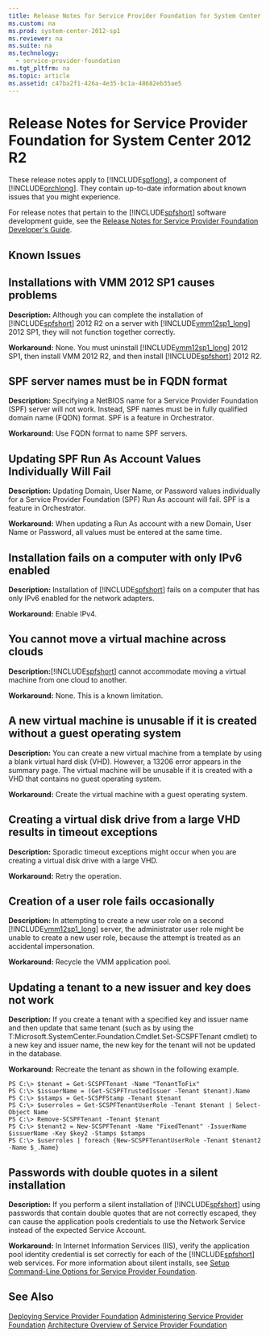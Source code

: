 ```yaml
---
title: Release Notes for Service Provider Foundation for System Center 2012 R2
ms.custom: na
ms.prod: system-center-2012-sp1
ms.reviewer: na
ms.suite: na
ms.technology: 
  - service-provider-foundation
ms.tgt_pltfrm: na
ms.topic: article
ms.assetid: c47ba2f1-426a-4e35-bc1a-48682eb35ae5
---
```

# Release Notes for Service Provider Foundation for System Center 2012 R2
These release notes apply to [!INCLUDE[spflong](./Token/spflong_md.md)], a component of [!INCLUDE[orchlong](./Token/orchlong_md.md)]. They contain up\-to\-date information about known issues that you might experience.

For release notes that pertain to the [!INCLUDE[spfshort](./Token/spfshort_md.md)] software development guide, see the [Release Notes for Service Provider Foundation Developer's Guide](http://go.microsoft.com/fwlink/p/?LinkID=263702).

## Known Issues

## Installations with VMM 2012 SP1 causes problems
**Description:** Although you can complete the installation of [!INCLUDE[spfshort](./Token/spfshort_md.md)] 2012 R2 on a server with [!INCLUDE[vmm12sp1_long](./Token/vmm12sp1_long_md.md)] 2012 SP1, they will not function together correctly.

**Workaround:** None. You must uninstall [!INCLUDE[vmm12sp1_long](./Token/vmm12sp1_long_md.md)] 2012 SP1, then install VMM 2012 R2, and then install [!INCLUDE[spfshort](./Token/spfshort_md.md)] 2012 R2.

## SPF server names must be in FQDN format
**Description:** Specifying a NetBIOS name for a Service Provider Foundation \(SPF\) server will not work. Instead, SPF names must be in fully qualified domain name \(FQDN\) format. SPF is a feature in Orchestrator.

**Workaround:** Use FQDN format to name SPF servers.

## Updating SPF Run As Account Values Individually Will Fail
**Description:** Updating Domain, User Name, or Password values individually for a Service Provider Foundation \(SPF\) Run As account will fail. SPF is a feature in Orchestrator.

**Workaround:** When updating a Run As account with a new Domain, User Name or Password, all values must be entered at the same time.

## Installation fails on a computer with only IPv6 enabled
**Description:** Installation of [!INCLUDE[spfshort](./Token/spfshort_md.md)] fails on a computer that has only IPv6 enabled for the network adapters.

**Workaround:** Enable IPv4.

## You cannot move a virtual machine across clouds
**Description:**[!INCLUDE[spfshort](./Token/spfshort_md.md)] cannot accommodate moving a virtual machine from one cloud to another.

**Workaround:** None. This is a known limitation.

## A new virtual machine is unusable if it is created without a guest operating system
**Description:** You can create a new virtual machine from a template by using a blank virtual hard disk \(VHD\). However, a 13206 error appears in the summary page. The virtual machine will be unusable if it is created with a VHD that contains no guest operating system.

**Workaround:** Create the virtual machine with a guest operating system.

## Creating a virtual disk drive from a large VHD results in timeout exceptions
**Description:** Sporadic timeout exceptions might occur when you are creating a virtual disk drive with a large VHD.

**Workaround:** Retry the operation.

## Creation of a user role fails occasionally
**Description:** In attempting to create a new user role on a second [!INCLUDE[vmm12sp1_long](./Token/vmm12sp1_long_md.md)] server, the administrator user role might be unable to create a new user role, because the attempt is treated as an accidental impersonation.

**Workaround:** Recycle the VMM application pool.

## Updating a tenant to a new issuer and key does not work
**Description:** If you create a tenant with a specified key and issuer name and then update that same tenant \(such as by using the T:Microsoft.SystemCenter.Foundation.Cmdlet.Set\-SCSPFTenant cmdlet\) to a new key and issuer name, the new key for the tenant will not be updated in the database.

**Workaround:** Recreate the tenant as shown in the following example.

```
PS C:\> $tenant = Get-SCSPFTenant -Name "TenantToFix"
PS C:\> $issuerName = (Get-SCSPFTrustedIssuer -Tenant $tenant).Name
PS C:\> $stamps = Get-SCSPFStamp -Tenant $tenant
PS C:\> $userroles = Get-SCSPFTenantUserRole -Tenant $tenant | Select-Object Name
PS C:\> Remove-SCSPFTenant -Tenant $tenant
PS C:\> $tenant2 = New-SCSPFTenant -Name "FixedTenant" -IssuerName $issuerName -Key $key2 -Stamps $stamps
PS C:\> $userroles | foreach {New-SCSPFTenantUserRole -Tenant $tenant2 -Name $_.Name}

```

## Passwords with double quotes in a silent installation
**Description:** If you perform a silent installation of [!INCLUDE[spfshort](./Token/spfshort_md.md)] using passwords that contain double quotes that are not correctly escaped, they can cause the application pools credentials to use the Network Service instead of the expected Service Account.

**Workaround:** In Internet Information Services \(IIS\), verify the application pool identity credential is set correctly for each of the [!INCLUDE[spfshort](./Token/spfshort_md.md)] web services. For more information about silent installs, see [Setup Command-Line Options for Service Provider Foundation](./Setup-Command-Line-Options-for-Service-Provider-Foundation.md).

## See Also
[Deploying Service Provider Foundation](./Deploying-Service-Provider-Foundation.md)
[Administering Service Provider Foundation](./Administering-Service-Provider-Foundation.md)
[Architecture Overview of Service Provider Foundation](./Architecture-Overview-of-Service-Provider-Foundation.md)



